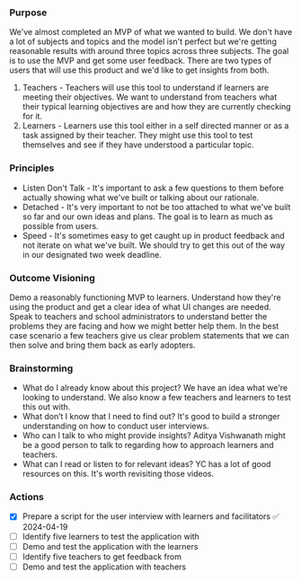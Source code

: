 ### Purpose

We've almost completed an MVP of what we wanted to build. We don't have a lot of subjects and topics and the model isn't perfect but we're getting reasonable results with around three topics across three subjects. The goal is to use the MVP and get some user feedback. There are two types of users that will use this product and we'd like to get insights from both. 
1. Teachers - Teachers will use this tool to understand if learners are meeting their objectives. We want to understand from teachers what their typical learning objectives are and how they are currently checking for it. 
2. Learners - Learners use this tool either in a self directed manner or as a task assigned by their teacher. They might use this tool to test themselves and see if they have understood a particular topic. 

### Principles 
- Listen Don't Talk - It's important to ask a few questions to them before actually showing what we've built or talking about our rationale.
- Detached - It's very important to not be too attached to what we've built so far and our own ideas and plans. The goal is to learn as much as possible from users. 
- Speed - It's sometimes easy to get caught up in product feedback and not iterate on what we've built. We should try to get this out of the way in our designated two week deadline. 

### Outcome Visioning
Demo a reasonably functioning MVP to learners. Understand how they're using the product and get a clear idea of what UI changes are needed. Speak to teachers and school administrators to understand better the problems they are facing and how we might better help them. In the best case scenario a few teachers give us clear problem statements that we can then solve and bring them back as early adopters.

### Brainstorming
- What do I already know about this project? We have an idea what we're looking to understand. We also know a few teachers and learners to test this out with. 
- What don’t I know that I need to find out? It's good to build a stronger understanding on how to conduct user interviews. 
- Who can I talk to who might provide insights? Aditya Vishwanath might be a good person to talk to regarding how to approach learners and teachers. 
- What can I read or listen to for relevant ideas? YC has a lot of good resources on this. It's worth revisiting those videos. 

### Actions
- [x] Prepare a script for the user interview with learners and facilitators ✅ 2024-04-19
- [ ] Identify five learners to test the application with
- [ ] Demo and test the application with the learners
- [ ] Identify five teachers to get feedback from 
- [ ] Demo and test the application with teachers
